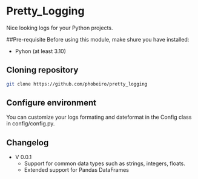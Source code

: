 # Pretty_Logging
Nice looking logs for your Python projects.

##Pre-requisite
Before using this module, make shure you have installed:
- Pyhon (at least 3.10)

## Cloning repository
```bash
git clone https://github.com/phobeiro/pretty_logging
```
## Configure environment
You can customize your logs formating and dateformat in the Config class in config/config.py.

## Changelog
- V 0.0.1
	- Support for common data types such as strings, integers, floats.
	- Extended support for Pandas DataFrames
